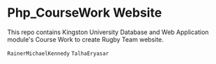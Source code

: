 # Php_CourseWork Website

This repo contains Kingston University Database and Web Application module's Course Work to create Rugby Team website.

`RainerMichaelKennedy`
`TalhaEryasar`
